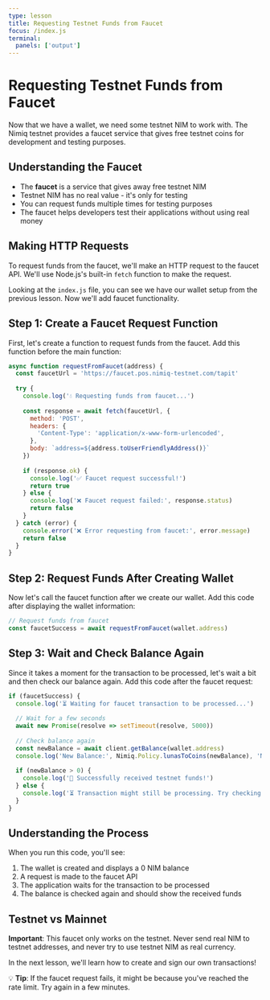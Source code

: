 ```yaml
---
type: lesson
title: Requesting Testnet Funds from Faucet
focus: /index.js
terminal:
  panels: ['output']
---
```


# Requesting Testnet Funds from Faucet

Now that we have a wallet, we need some testnet NIM to work with. The Nimiq testnet provides a faucet service that gives free testnet coins for development and testing purposes.

## Understanding the Faucet

- The **faucet** is a service that gives away free testnet NIM
- Testnet NIM has no real value - it's only for testing
- You can request funds multiple times for testing purposes
- The faucet helps developers test their applications without using real money

## Making HTTP Requests

To request funds from the faucet, we'll make an HTTP request to the faucet API. We'll use Node.js's built-in `fetch` function to make the request.

Looking at the `index.js` file, you can see we have our wallet setup from the previous lesson. Now we'll add faucet functionality.

## Step 1: Create a Faucet Request Function

First, let's create a function to request funds from the faucet. Add this function before the main function:

```js
async function requestFromFaucet(address) {
  const faucetUrl = 'https://faucet.pos.nimiq-testnet.com/tapit'
  
  try {
    console.log('💧 Requesting funds from faucet...')
    
    const response = await fetch(faucetUrl, {
      method: 'POST',
      headers: {
        'Content-Type': 'application/x-www-form-urlencoded',
      },
      body: `address=${address.toUserFriendlyAddress()}`
    })
    
    if (response.ok) {
      console.log('✅ Faucet request successful!')
      return true
    } else {
      console.log('❌ Faucet request failed:', response.status)
      return false
    }
  } catch (error) {
    console.error('❌ Error requesting from faucet:', error.message)
    return false
  }
}
```

## Step 2: Request Funds After Creating Wallet

Now let's call the faucet function after we create our wallet. Add this code after displaying the wallet information:

```js
// Request funds from faucet
const faucetSuccess = await requestFromFaucet(wallet.address)
```

## Step 3: Wait and Check Balance Again

Since it takes a moment for the transaction to be processed, let's wait a bit and then check our balance again. Add this code after the faucet request:

```js
if (faucetSuccess) {
  console.log('⏳ Waiting for faucet transaction to be processed...')
  
  // Wait for a few seconds
  await new Promise(resolve => setTimeout(resolve, 5000))
  
  // Check balance again
  const newBalance = await client.getBalance(wallet.address)
  console.log('New Balance:', Nimiq.Policy.lunasToCoins(newBalance), 'NIM')
  
  if (newBalance > 0) {
    console.log('🎉 Successfully received testnet funds!')
  } else {
    console.log('⏳ Transaction might still be processing. Try checking again in a moment.')
  }
}
```

## Understanding the Process

When you run this code, you'll see:
1. The wallet is created and displays a 0 NIM balance
2. A request is made to the faucet API
3. The application waits for the transaction to be processed
4. The balance is checked again and should show the received funds

## Testnet vs Mainnet

**Important**: This faucet only works on the testnet. Never send real NIM to testnet addresses, and never try to use testnet NIM as real currency.

In the next lesson, we'll learn how to create and sign our own transactions!

💡 **Tip**: If the faucet request fails, it might be because you've reached the rate limit. Try again in a few minutes. 
